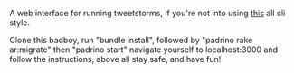 A web interface for running tweetstorms, if you're not into using [this](https://github.com/sferik/t) all cli style.

Clone this badboy, run "bundle install", followed by "padrino rake ar:migrate" then "padrino start" navigate yourself to localhost:3000 and follow the instructions, above all stay safe, and have fun!
